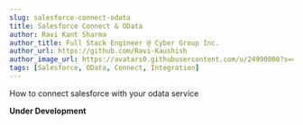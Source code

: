 ```yaml
---
slug: salesforce-connect-odata
title: Salesforce Connect & OData
author: Ravi Kant Sharma
author_title: Full Stack Engineer @ Cyber Group Inc.
author_url: https://github.com/Ravi-Kaushish
author_image_url: https://avatars0.githubusercontent.com/u/24990000?s=400&u=dbce2090b78b7108c7cbad0d1bf8fa2c8044c9d8&v=4
tags: [Salesforce, OData, Connect, Integration]
---
```


How to connect salesforce with your odata service

**Under Development**